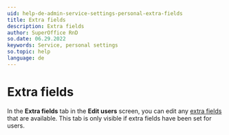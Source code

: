 ```yaml
---
uid: help-de-admin-service-settings-personal-extra-fields
title: Extra fields
description: Extra fields
author: SuperOffice RnD
so.date: 06.29.2022
keywords: Service, personal settings
so.topic: help
language: de
---
```


# Extra fields

In the **Extra fields** tab in the **Edit users** screen, you can edit any [extra fields][1] that are available. This tab is only visible if extra fields have been set for users.

<!-- Referenced links -->
[1]: ../../../../custom-objects/learn/extra-field/index.md

<!-- Referenced images -->

